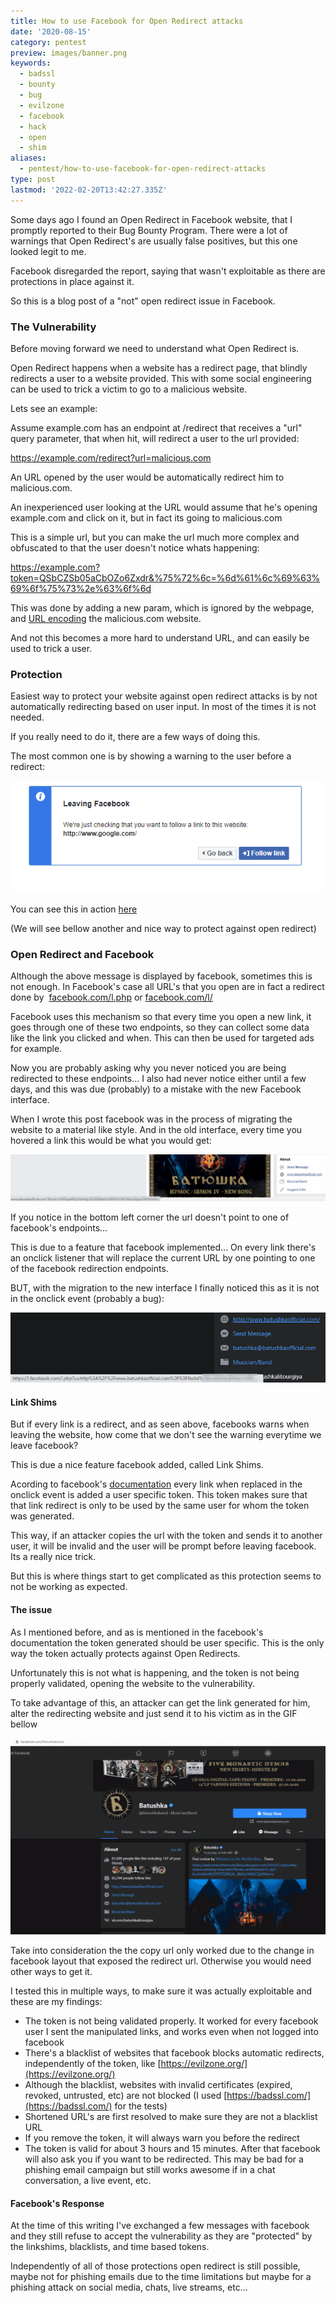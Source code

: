 ```yaml
---
title: How to use Facebook for Open Redirect attacks
date: '2020-08-15'
category: pentest
preview: images/banner.png
keywords:
  - badssl
  - bounty
  - bug
  - evilzone
  - facebook
  - hack
  - open
  - shim
aliases:
  - pentest/how-to-use-facebook-for-open-redirect-attacks
type: post
lastmod: '2022-02-20T13:42:27.335Z'
---
```


Some days ago I found an Open Redirect in Facebook website, that I promptly reported to their Bug Bounty Program. There were a lot of warnings that Open Redirect's are usually false positives, but this one looked legit to me.

Facebook disregarded the report, saying that wasn't exploitable as there are protections in place against it.

So this is a blog post of a "not" open redirect issue in Facebook.

### The Vulnerability

Before moving forward we need to understand what Open Redirect is.

Open Redirect happens when a website has a redirect page, that blindly redirects a user to a website provided. This with some social engineering can be used to trick a victim to go to a malicious website.

Lets see an example:

Assume example.com has an endpoint at /redirect that receives a "url" query parameter, that when hit, will redirect a user to the url provided:

<https://example.com/redirect?url=malicious.com>

An URL opened by the user would be automatically redirect him to malicious.com.

An inexperienced user looking at the URL would assume that he's opening example.com and click on it, but in fact its going to malicious.com

This is a simple url, but you can make the url much more complex and obfuscated to that the user doesn't notice whats happening:

<https://example.com?token=QSbCZSb05aCbOZo6Zxdr&%75%72%6c=%6d%61%6c%69%63%69%6f%75%73%2e%63%6f%6d>

This was done by adding a new param, which is ignored by the webpage, and [URL encoding](https://onlineasciitools.com/url-encode-ascii) the malicious.com website.

And not this becomes a more hard to understand URL, and can easily be used to trick a user.

### Protection

Easiest way to protect your website against open redirect attacks is by not automatically redirecting based on user input. In most of the times it is not needed.

If you really need to do it, there are a few ways of doing this.

The most common one is by showing a warning to the user before a redirect:

[![Redirect warning in facebook](images/2020-07-28-11_54_16-Window.png)](images/2020-07-28-11_54_16-Window.png)

You can see this in action [here](https://l.facebook.com/l.php?u=https://google.com)

(We will see bellow another and nice way to protect against open redirect)

### Open Redirect and Facebook

Although the above message is displayed by facebook, sometimes this is not enough. In Facebook's case all URL's that you open are in fact a redirect done by  [facebook.com/l.php](https://www.facebook.com/notes/facebook-security/link-shim-protecting-the-people-who-use-facebook-from-malicious-urls/10150492832835766#) or [facebook.com/l/](https://www.facebook.com/notes/facebook-security/link-shim-protecting-the-people-who-use-facebook-from-malicious-urls/10150492832835766#)

Facebook uses this mechanism so that every time you open a new link, it goes through one of these two endpoints, so they can collect some data like the link you clicked and when. This can then be used for targeted ads for example.

Now you are probably asking why you never noticed you are being redirected to these endpoints... I also had never notice either until a few days, and this was due (probably) to a mistake with the new Facebook interface.

When I wrote this post facebook was in the process of migrating the website to a material like style. And in the old interface, every time you hovered a link this would be what you would get:

[![old facebook link hover](images/image-1024x152.png)](images/image-1024x152.png)

If you notice in the bottom left corner the url doesn't point to one of facebook's endpoints...

This is due to a feature that facebook implemented... On every link there's an onclick listener that will replace the current URL by one pointing to one of the facebook redirection endpoints.

BUT, with the migration to the new interface I finally noticed this as it is not in the onclick event (probably a bug):

[![newfacebook link hover](images/image-1.png)](images/image-1.png)

#### Link Shims

But if every link is a redirect, and as seen above, facebooks warns when leaving the website, how come that we don't see the warning everytime we leave facebook?

This is due a nice feature facebook added, called Link Shims.

Acording to facebook's [documentation](https://www.facebook.com/notes/facebook-security/link-shim-protecting-the-people-who-use-facebook-from-malicious-urls/10150492832835766) every link when replaced in the onclick event is added a user specific token. This token makes sure that that link redirect is only to be used by the same user for whom the token was generated.

This way, if an attacker copies the url with the token and sends it to another user, it will be invalid and the user will be prompt before leaving facebook. Its a really nice trick.

But this is where things start to get complicated as this protection seems to not be working as expected.

#### The issue

As I mentioned before, and as is mentioned in the facebook's documentation the token generated should be user specific. This is the only way the token actually protects against Open Redirects.

Unfortunately this is not what is happening, and the token is not being properly validated, opening the website to the vulnerability.

To take advantage of this, an attacker can get the link generated for him, alter the redirecting website and just send it to his victim as in the GIF bellow

[![exploting open redirect in facebook](images/fb_open_redirect-1024x639.gif)](images/fb_open_redirect-1024x639.gif)

Take into consideration the the copy url only worked due to the change in facebook layout that exposed the redirect url. Otherwise you would need other ways to get it.

I tested this in multiple ways, to make sure it was actually exploitable and these are my findings:

- The token is not being validated properly. It worked for every facebook user I sent the manipulated links, and works even when not logged into facebook
- There's a blacklist of websites that facebook blocks automatic redirects, independently of the token, like [https://evilzone.org/](https://evilzone.org/)
- Although the blacklist, websites with invalid certificates (expired, revoked, untrusted, etc) are not blocked (I used [https://badssl.com/](https://badssl.com/) for the tests)
- Shortened URL's are first resolved to make sure they are not a blacklist URL
- If you remove the token, it will always warn you before the redirect
- The token is valid for about 3 hours and 15 minutes. After that facebook will also ask you if you want to be redirected. This may be bad for a phishing email campaign but still works awesome if in a chat conversation, a live event, etc.

#### Facebook's Response

At the time of this writing I've exchanged a few messages with facebook and they still refuse to accept the vulnerability as they are "protected" by the linkshims, blacklists, and time based tokens.

Independently of all of those protections open redirect is still possible, maybe not for phishing emails due to the time limitations but maybe for a phishing attack on social media, chats, live streams, etc...
